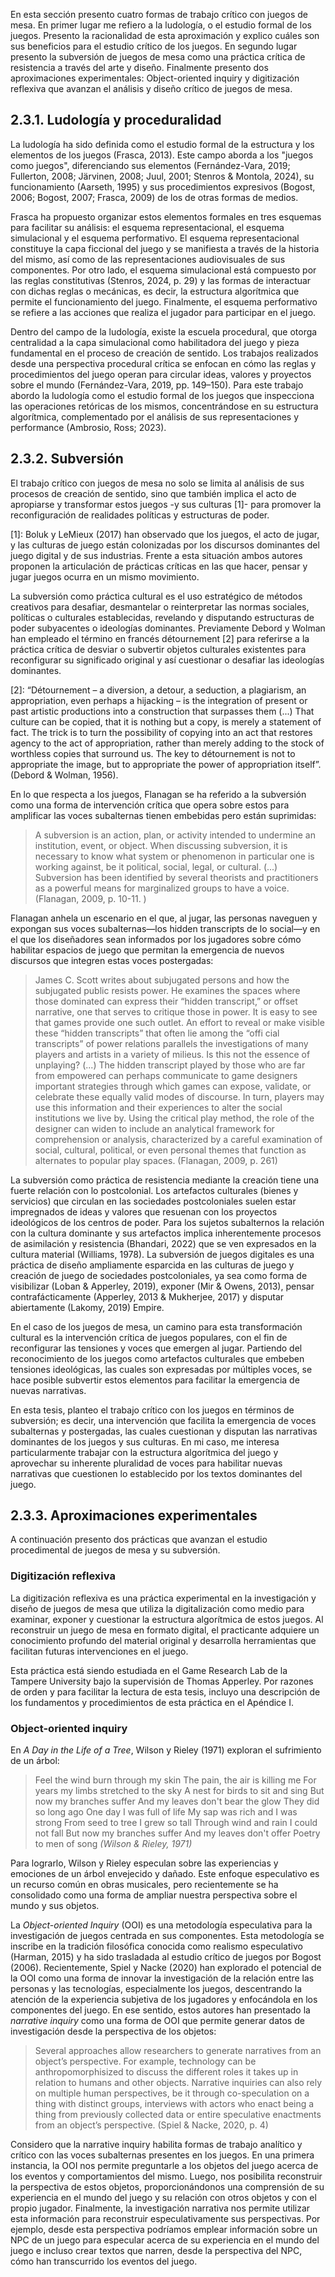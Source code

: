 En esta sección presento cuatro formas de trabajo crítico con juegos de mesa. En primer lugar me refiero a la ludología, o el estudio formal de los juegos. Presento la racionalidad de esta aproximación y explico cuáles son sus beneficios para el estudio crítico de los juegos. En segundo lugar presento la subversión de juegos de mesa como una práctica crítica de resistencia a través del arte y diseño. Finalmente presento dos aproximaciones experimentales: Object-oriented inquiry y digitización reflexiva que avanzan el análisis y diseño crítico de juegos de mesa.
## 2.3.1. Ludología y proceduralidad
La ludología ha sido definida como el estudio formal de la estructura y los elementos de los juegos (Frasca, 2013). Este campo aborda a los "juegos como juegos", diferenciando sus elementos (Fernández-Vara, 2019; Fullerton, 2008; Järvinen, 2008; Juul, 2001; Stenros & Montola, 2024), su funcionamiento (Aarseth, 1995) y sus procedimientos expresivos (Bogost, 2006; Bogost, 2007; Frasca, 2009) de los de otras formas de medios. 

Frasca ha propuesto organizar estos elementos formales en tres esquemas para facilitar su análisis: el esquema representacional, el esquema simulacional y el esquema performativo. El esquema representacional constituye la capa ficcional del juego y se manifiesta a través de la historia del mismo, así como de las representaciones audiovisuales de sus componentes. Por otro lado, el esquema simulacional está compuesto por las reglas constitutivas (Stenros, 2024, p. 29) y las formas de interactuar con dichas reglas o mecánicas, es decir, la estructura algorítmica que permite el funcionamiento del juego. Finalmente, el esquema performativo se refiere a las acciones que realiza el jugador para participar en el juego.

Dentro del campo de la ludología, existe la escuela procedural, que otorga centralidad a la capa simulacional como habilitadora del juego y pieza fundamental en el proceso de creación de sentido. Los trabajos realizados desde una perspectiva procedural crítica se enfocan en cómo las reglas y procedimientos del juego operan para circular ideas, valores y proyectos sobre el mundo (Fernández-Vara, 2019, pp. 149–150). Para este trabajo abordo la ludología como el estudio formal de los juegos que inspecciona las operaciones retóricas de los mismos, concentrándose en su estructura algorítmica, complementado por el análisis de sus representaciones y performance (Ambrosio, Ross; 2023).
## 2.3.2. Subversión
El trabajo crítico con juegos de mesa no solo se limita al análisis de sus procesos de creación de sentido, sino que también implica el acto de apropiarse y transformar estos juegos -y sus culturas [1]- para promover la reconfiguración de realidades políticas y estructuras de poder. 

[1]: Boluk y LeMieux (2017) han observado que los juegos, el acto de jugar, y las culturas de juego están colonizadas por los discursos dominantes del juego digital y de sus industrias. Frente a esta situación ambos autores proponen la articulación de prácticas críticas en las que hacer, pensar y jugar juegos ocurra en un mismo movimiento.

La subversión como práctica cultural es el uso estratégico de métodos creativos para desafiar, desmantelar o reinterpretar las normas sociales, políticas o culturales establecidas, revelando y disputando estructuras de poder subyacentes o ideologías dominantes. Previamente Debord y Wolman han empleado el término en francés détournement [2] para referirse a la práctica crítica de desviar o subvertir objetos culturales existentes para reconfigurar su significado original y así cuestionar o desafiar las ideologías dominantes. 

[2]: “Détournement – a diversion, a detour, a seduction, a plagiarism, an appropriation, even perhaps a hijacking – is the integration of present or past artistic productions into a construction that surpasses them (...) That culture can be copied, that it is nothing but a copy, is merely a statement of fact. The trick is to turn the possibility of copying into an act that restores agency to the act of appropriation, rather than merely adding to the stock of worthless copies that surround us. The key to détournement is not to appropriate the image, but to appropriate the power of appropriation itself”. (Debord & Wolman, 1956).

En lo que respecta a los juegos, Flanagan se ha referido a la subversión como una forma de intervención crítica que opera sobre estos para amplificar las voces subalternas tienen embebidas pero están suprimidas:

>A subversion is an action, plan, or activity intended to undermine an institution, event, or object. When discussing subversion, it is necessary to know what system or phenomenon in particular one is working against, be it political, social, legal, or cultural. (...) Subversion has been identified by several theorists and practitioners as a powerful means for marginalized groups to have a voice. (Flanagan, 2009, p. 10-11. )

Flanagan anhela un escenario en el que, al jugar, las personas naveguen y expongan sus voces subalternas—los hidden transcripts de lo social—y en el que los diseñadores sean informados por los jugadores sobre cómo habilitar espacios de juego que permitan la emergencia de nuevos discursos que integren estas voces postergadas:

>James C. Scott writes about subjugated persons and how the subjugated public resists power. He examines the spaces where those dominated can express their “hidden transcript,” or offset narrative, one that serves to critique those in power. It is easy to see that games provide one such outlet. An effort to reveal or make visible these “hidden transcripts” that often lie among the “offi cial transcripts” of power relations parallels the investigations of many players and artists in a variety of milieus. Is this not the essence of unplaying? (...) The hidden transcript played by those who are far from empowered can perhaps communicate to game designers important strategies through which games can expose, validate, or celebrate these equally valid modes of discourse. In turn, players may use this information and their experiences to alter the social institutions we live by. Using the critical play method, the role of the designer can widen to include an analytical framework for comprehension or analysis, characterized by a careful examination of social, cultural, political, or even personal themes that function as alternates to popular play spaces. (Flanagan, 2009, p. 261)

La subversión como práctica de resistencia mediante la creación tiene una fuerte relación con lo postcolonial. Los artefactos culturales (bienes y servicios) que circulan en las sociedades postcoloniales suelen estar impregnados de ideas y valores que resuenan con los proyectos ideológicos de los centros de poder. Para los sujetos subalternos la relación con la cultura dominante y sus artefactos implica inherentemente procesos de asimilación y resistencia (Bhandari, 2022) que se ven expresados en la cultura material (Williams, 1978). La subversión de juegos digitales es una práctica de diseño ampliamente esparcida en las culturas de juego y creación de juego de sociedades postcoloniales, ya sea como forma de visibilizar (Loban & Apperley, 2019), exponer (Mir & Owens, 2013), pensar contrafácticamente (Apperley, 2013 & Mukherjee, 2017) y disputar abiertamente (Lakomy, 2019) Empire.    

En el caso de los juegos de mesa, un camino para esta transformación cultural es la intervención crítica de juegos populares, con el fin de reconfigurar las tensiones y voces que emergen al jugar. Partiendo del reconocimiento de los juegos como artefactos culturales que embeben tensiones ideológicas, las cuales son expresadas por múltiples voces, se hace posible subvertir estos elementos para facilitar la emergencia de nuevas narrativas. 

En esta tesis, planteo el trabajo crítico con los juegos en términos de subversión; es decir, una intervención que facilita la emergencia de voces subalternas y postergadas, las cuales cuestionan y disputan las narrativas dominantes de los juegos y sus culturas. En mi caso, me interesa particularmente trabajar con la estructura algorítmica del juego y aprovechar su inherente pluralidad de voces para habilitar nuevas narrativas que cuestionen lo establecido por los textos dominantes del juego.
## 2.3.3. Aproximaciones experimentales
A continuación presento dos prácticas que avanzan el estudio procedimental de juegos de mesa y su subversión.
### Digitización reflexiva
La digitización reflexiva es una práctica experimental en la investigación y diseño de juegos de mesa que utiliza la digitalización como medio para examinar, exponer y cuestionar la estructura algorítmica de estos juegos. Al reconstruir un juego de mesa en formato digital, el practicante adquiere un conocimiento profundo del material original y desarrolla herramientas que facilitan futuras intervenciones en el juego.

Esta práctica está siendo estudiada en el Game Research Lab de la Tampere University bajo la supervisión de Thomas Apperley. Por razones de orden y para facilitar la lectura de esta tesis, incluyo una descripción de los fundamentos y procedimientos de esta práctica en el Apéndice I.
### Object-oriented inquiry
En _A Day in the Life of a Tree_, Wilson y Rieley (1971) exploran el sufrimiento de un árbol:

>Feel the wind burn through my skin 
>The pain, the air is killing me
>For years my limbs stretched to the sky 
>A nest for birds to sit and sing
>But now my branches suffer
>And my leaves don't bear the glow
>They did so long ago
>One day I was full of life
>My sap was rich and I was strong
>From seed to tree I grew so tall
>Through wind and rain I could not fall
>But now my branches suffer
>And my leaves don't offer
>Poetry to men of song
>_(Wilson & Rieley, 1971)_

Para lograrlo, Wilson y Rieley especulan sobre las experiencias y emociones de un árbol envejecido y dañado. Este enfoque especulativo es un recurso común en obras musicales, pero recientemente se ha consolidado como una forma de ampliar nuestra perspectiva sobre el mundo y sus objetos.

La _Object-oriented Inquiry_ (OOI) es una metodología especulativa para la investigación de juegos centrada en sus componentes. Esta metodología se inscribe en la tradición filosófica conocida como realismo especulativo (Harman, 2015) y ha sido trasladada al estudio crítico de juegos por Bogost (2006). Recientemente, Spiel y Nacke (2020) han explorado el potencial de la OOI como una forma de innovar la investigación de la relación entre las personas y las tecnologías, especialmente los juegos, descentrando la atención de la experiencia subjetiva de los jugadores y enfocándola en los componentes del juego. En ese sentido, estos autores han presentado la _narrative inquiry_ como una forma de OOI que permite generar datos de investigación desde la perspectiva de los objetos:

>Several approaches allow researchers to generate narratives from an object’s perspective. For example, technology can be anthropomorphisized to discuss the different roles it takes up in relation to humans and other objects. Narrative inquiries can also rely on multiple human perspectives, be it through co-speculation on a thing with distinct groups, interviews with actors who enact being a thing from previously collected data or entire speculative enactments from an object’s perspective. (Spiel & Nacke, 2020, p. 4)

Considero que la narrative inquiry habilita formas de trabajo analítico y crítico con las voces subalternas presentes en los juegos. En una primera instancia, la OOI nos permite preguntarle a los objetos del juego acerca de los eventos y comportamientos del mismo. Luego, nos posibilita reconstruir la perspectiva de estos objetos, proporcionándonos una comprensión de su experiencia en el mundo del juego y su relación con otros objetos y con el propio jugador. Finalmente, la investigación narrativa nos permite utilizar esta información para reconstruir especulativamente sus perspectivas. Por ejemplo, desde esta perspectiva podríamos emplear información sobre un NPC de un juego para especular acerca de su experiencia en el mundo del juego e incluso crear textos que narren, desde la perspectiva del NPC, cómo han transcurrido los eventos del juego.
 